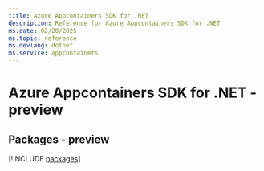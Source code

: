 ```yaml
---
title: Azure Appcontainers SDK for .NET
description: Reference for Azure Appcontainers SDK for .NET
ms.date: 02/28/2025
ms.topic: reference
ms.devlang: dotnet
ms.service: appcontainers
---
```

# Azure Appcontainers SDK for .NET - preview
## Packages - preview
[!INCLUDE [packages](appcontainers-index.md)]